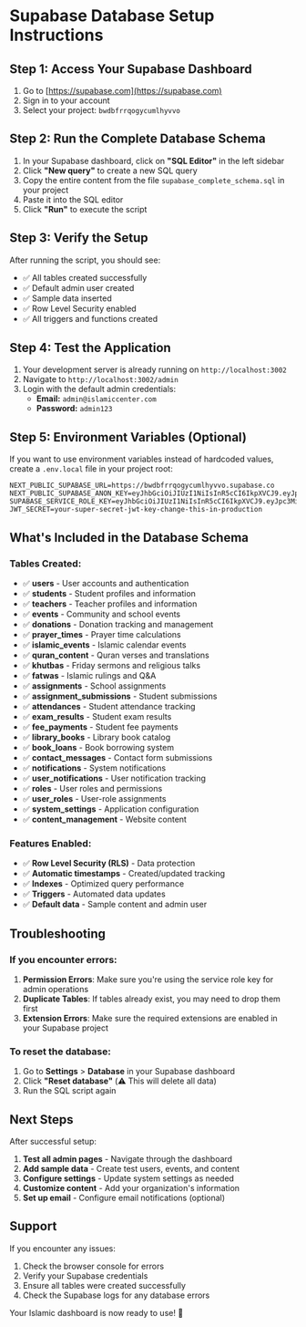 # Supabase Database Setup Instructions

## Step 1: Access Your Supabase Dashboard

1. Go to [https://supabase.com](https://supabase.com)
2. Sign in to your account
3. Select your project: `bwdbfrrqogycumlhyvvo`

## Step 2: Run the Complete Database Schema

1. In your Supabase dashboard, click on **"SQL Editor"** in the left sidebar
2. Click **"New query"** to create a new SQL query
3. Copy the entire content from the file `supabase_complete_schema.sql` in your project
4. Paste it into the SQL editor
5. Click **"Run"** to execute the script

## Step 3: Verify the Setup

After running the script, you should see:
- ✅ All tables created successfully
- ✅ Default admin user created
- ✅ Sample data inserted
- ✅ Row Level Security enabled
- ✅ All triggers and functions created

## Step 4: Test the Application

1. Your development server is already running on `http://localhost:3002`
2. Navigate to `http://localhost:3002/admin`
3. Login with the default admin credentials:
   - **Email:** `admin@islamiccenter.com`
   - **Password:** `admin123`

## Step 5: Environment Variables (Optional)

If you want to use environment variables instead of hardcoded values, create a `.env.local` file in your project root:

```env
NEXT_PUBLIC_SUPABASE_URL=https://bwdbfrrqogycumlhyvvo.supabase.co
NEXT_PUBLIC_SUPABASE_ANON_KEY=eyJhbGciOiJIUzI1NiIsInR5cCI6IkpXVCJ9.eyJpc3MiOiJzdXBhYmFzZSIsInJlZiI6ImJ3ZGJmcnJxb2d5Y3VtbGh5dnZvIiwicm9sZSI6ImFub24iLCJpYXQiOjE3NTA0OTUxNzYsImV4cCI6MjA2NjA3MTE3Nn0.d_3QJnRhJBMnYK314R8cqr0dZedhqvRDaWief16xJ1c
SUPABASE_SERVICE_ROLE_KEY=eyJhbGciOiJIUzI1NiIsInR5cCI6IkpXVCJ9.eyJpc3MiOiJzdXBhYmFzZSIsInJlZiI6ImJ3ZGJmcnJxb2d5Y3VtbGh5dnZvIiwicm9sZSI6InNlcnZpY2Vfcm9sZSIsImlhdCI6MTc1MDQ5NTE3NiwiZXhwIjoyMDY2MDcxMTc2fQ.qS4ymH4ZnkVa8XemU2HPRWvOZRRWs7mEgpJ6AgAKA5g
JWT_SECRET=your-super-secret-jwt-key-change-this-in-production
```

## What's Included in the Database Schema

### Tables Created:
- ✅ **users** - User accounts and authentication
- ✅ **students** - Student profiles and information
- ✅ **teachers** - Teacher profiles and information
- ✅ **events** - Community and school events
- ✅ **donations** - Donation tracking and management
- ✅ **prayer_times** - Prayer time calculations
- ✅ **islamic_events** - Islamic calendar events
- ✅ **quran_content** - Quran verses and translations
- ✅ **khutbas** - Friday sermons and religious talks
- ✅ **fatwas** - Islamic rulings and Q&A
- ✅ **assignments** - School assignments
- ✅ **assignment_submissions** - Student submissions
- ✅ **attendances** - Student attendance tracking
- ✅ **exam_results** - Student exam results
- ✅ **fee_payments** - Student fee payments
- ✅ **library_books** - Library book catalog
- ✅ **book_loans** - Book borrowing system
- ✅ **contact_messages** - Contact form submissions
- ✅ **notifications** - System notifications
- ✅ **user_notifications** - User notification tracking
- ✅ **roles** - User roles and permissions
- ✅ **user_roles** - User-role assignments
- ✅ **system_settings** - Application configuration
- ✅ **content_management** - Website content

### Features Enabled:
- ✅ **Row Level Security (RLS)** - Data protection
- ✅ **Automatic timestamps** - Created/updated tracking
- ✅ **Indexes** - Optimized query performance
- ✅ **Triggers** - Automated data updates
- ✅ **Default data** - Sample content and admin user

## Troubleshooting

### If you encounter errors:

1. **Permission Errors**: Make sure you're using the service role key for admin operations
2. **Duplicate Tables**: If tables already exist, you may need to drop them first
3. **Extension Errors**: Make sure the required extensions are enabled in your Supabase project

### To reset the database:

1. Go to **Settings** > **Database** in your Supabase dashboard
2. Click **"Reset database"** (⚠️ This will delete all data)
3. Run the SQL script again

## Next Steps

After successful setup:

1. **Test all admin pages** - Navigate through the dashboard
2. **Add sample data** - Create test users, events, and content
3. **Configure settings** - Update system settings as needed
4. **Customize content** - Add your organization's information
5. **Set up email** - Configure email notifications (optional)

## Support

If you encounter any issues:
1. Check the browser console for errors
2. Verify your Supabase credentials
3. Ensure all tables were created successfully
4. Check the Supabase logs for any database errors

Your Islamic dashboard is now ready to use! 🎉 